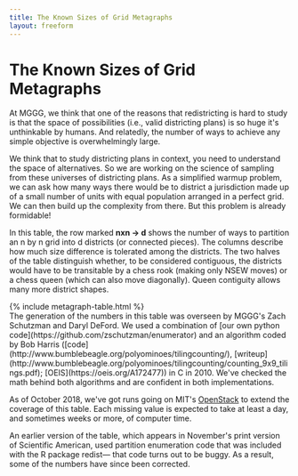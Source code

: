 ```yaml
---
title: The Known Sizes of Grid Metagraphs
layout: freeform
---
```


<div class="l-content l-center" markdown="1">

# The Known Sizes of Grid Metagraphs

At MGGG, we think that one of the reasons that redistricting is hard to study is
that the space of possibilities (i.e., valid districting plans) is so huge it's
unthinkable by humans. And relatedly, the number of ways to achieve any simple
objective is overwhelmingly large.

We think that to study districting plans in context, you need to understand the
space of alternatives. So we are working on the science of sampling from these
universes of districting plans. As a simplified warmup problem, we can ask how
many ways there would be to district a jurisdiction made up of a small number of
units with equal population arranged in a perfect grid. We can then build up the
complexity from there. But this problem is already formidable!

In this table, the row marked **nxn → d** shows the number of ways to partition
an n by n grid into d districts (or connected pieces). The columns describe how
much size difference is tolerated among the districts. The two halves of the
table distinguish whether, to be considered contiguous, the districts would have
to be transitable by a chess rook (making only NSEW moves) or a chess queen
(which can also move diagonally). Queen contiguity allows many more district
shapes.

</div>{% include metagraph-table.html %}<div class="l-center l-content" markdown="1">
The generation of the numbers in this table was overseen by MGGG's Zach Schutzman and Daryl DeFord. We used a combination of [our own python code](https://github.com/zschutzman/enumerator) and an algorithm coded by Bob Harris ([code](http://www.bumblebeagle.org/polyominoes/tilingcounting/), [writeup](http://www.bumblebeagle.org/polyominoes/tilingcounting/counting_9x9_tilings.pdf); [OEIS](https://oeis.org/A172477)) in C in 2010. We've checked the math behind both algorithms and are confident in both implementations.

As of October 2018, we've got runs going on MIT's
[OpenStack](https://tig.csail.mit.edu/shared-computing/open-stack/) to extend
the coverage of this table. Each missing value is expected to take at least a
day, and sometimes weeks or more, of computer time.

An earlier version of the table, which appears in November's print version of
Scientific American, used partition enumeration code that was included with the
R package redist— that code turns out to be buggy. As a result, some of the
numbers have since been corrected.

</div>
